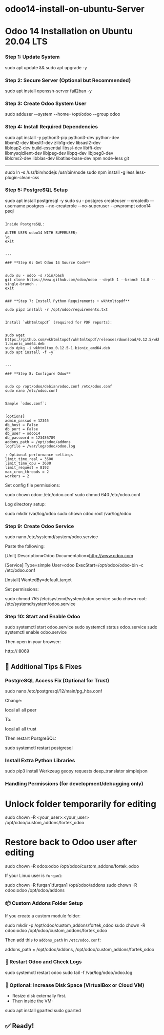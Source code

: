 # odoo14-install-on-ubuntu-Server

# Odoo 14 Installation on Ubuntu 20.04 LTS

### **Step 1: Update System**


sudo apt update && sudo apt upgrade -y


### **Step 2: Secure Server (Optional but Recommended)**

sudo apt install openssh-server fail2ban -y


### **Step 3: Create Odoo System User**


sudo adduser --system --home=/opt/odoo --group odoo

### **Step 4: Install Required Dependencies**


sudo apt install -y python3-pip python3-dev python-dev \
libxml2-dev libxslt1-dev zlib1g-dev libsasl2-dev \
libldap2-dev build-essential libssl-dev libffi-dev \
libmysqlclient-dev libjpeg-dev libpq-dev libjpeg8-dev \
liblcms2-dev libblas-dev libatlas-base-dev npm node-less git

---

sudo ln -s /usr/bin/nodejs /usr/bin/node
sudo npm install -g less less-plugin-clean-css


### **Step 5: PostgreSQL Setup**


sudo apt install postgresql -y
sudo su - postgres
createuser --createdb --username postgres --no-createrole --no-superuser --pwprompt odoo14
psql


```

Inside PostgreSQL:

ALTER USER odoo14 WITH SUPERUSER;
\q
exit


---

### **Step 6: Get Odoo 14 Source Code**


sudo su - odoo -s /bin/bash
git clone https://www.github.com/odoo/odoo --depth 1 --branch 14.0 --single-branch .
exit


### **Step 7: Install Python Requirements + wkhtmltopdf**

sudo pip3 install -r /opt/odoo/requirements.txt


Install `wkhtmltopdf` (required for PDF reports):


sudo wget https://github.com/wkhtmltopdf/wkhtmltopdf/releases/download/0.12.5/wkhtmltox_0.12.5-1.bionic_amd64.deb
sudo dpkg -i wkhtmltox_0.12.5-1.bionic_amd64.deb
sudo apt install -f -y


---

### **Step 8: Configure Odoo**


sudo cp /opt/odoo/debian/odoo.conf /etc/odoo.conf
sudo nano /etc/odoo.conf


Sample `odoo.conf`:


[options]
admin_passwd = 12345
db_host = False
db_port = False
db_user = odoo14
db_password = 123456789
addons_path = /opt/odoo/addons
logfile = /var/log/odoo/odoo.log

; Optional performance settings
limit_time_real = 3600
limit_time_cpu = 3600
limit_request = 8192
max_cron_threads = 2
workers = 2
```

Set config file permissions:


sudo chown odoo: /etc/odoo.conf
sudo chmod 640 /etc/odoo.conf


Log directory setup:


sudo mkdir /var/log/odoo
sudo chown odoo:root /var/log/odoo


### **Step 9: Create Odoo Service**


sudo nano /etc/systemd/system/odoo.service


Paste the following:


[Unit]
Description=Odoo
Documentation=http://www.odoo.com

[Service]
Type=simple
User=odoo
ExecStart=/opt/odoo/odoo-bin -c /etc/odoo.conf

[Install]
WantedBy=default.target


Set permissions:


sudo chmod 755 /etc/systemd/system/odoo.service
sudo chown root: /etc/systemd/system/odoo.service


### **Step 10: Start and Enable Odoo**


sudo systemctl start odoo.service
sudo systemctl status odoo.service
sudo systemctl enable odoo.service


Then open in your browser:


http://<your-server-ip>:8069




## 🔧 Additional Tips & Fixes

### PostgreSQL Access Fix (Optional for Trust)


sudo nano /etc/postgresql/12/main/pg_hba.conf


Change:


local   all             all                                     peer


To:

local   all             all                                     trust


Then restart PostgreSQL:


sudo systemctl restart postgresql

### Install Extra Python Libraries


sudo pip3 install Werkzeug geopy requests deep_translator simplejson


### Handling Permissions (for development/debugging only)


# Unlock folder temporarily for editing
sudo chown -R <your_user>:<your_user> /opt/odoo/custom_addons/fortek_odoo

# Restore back to Odoo user after editing
sudo chown -R odoo:odoo /opt/odoo/custom_addons/fortek_odoo


If your Linux user is `furqan1`:


sudo chown -R furqan1:furqan1 /opt/odoo/addons
sudo chown -R odoo:odoo /opt/odoo/addons


### 📦 Custom Addons Folder Setup

If you create a custom module folder:


sudo mkdir -p /opt/odoo/custom_addons/fortek_odoo
sudo chown -R odoo:odoo /opt/odoo/custom_addons/fortek_odoo

Then add this to `addons_path` in `/etc/odoo.conf`:


addons_path = /opt/odoo/addons, /opt/odoo/custom_addons/fortek_odoo


### 🔁 Restart Odoo and Check Logs


sudo systemctl restart odoo
sudo tail -f /var/log/odoo/odoo.log


### 💾 Optional: Increase Disk Space (VirtualBox or Cloud VM)

* Resize disk externally first.
* Then inside the VM:


sudo apt install gparted
sudo gparted


## ✅ Ready!
